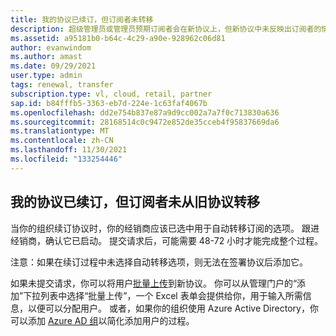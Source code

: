 ```yaml
---
title: 我的协议已续订，但订阅者未转移
description: 超级管理员或管理员预期订阅者会在新协议上，但新协议中未反映出订阅者的情况
ms.assetid: a95181b0-b64c-4c29-a90e-928962c06d81
author: evanwindom
ms.author: amast
ms.date: 09/29/2021
user.type: admin
tags: renewal, transfer
subscription.type: vl, cloud, retail, partner
sap.id: b84fffb5-3363-eb7d-224e-1c63faf4067b
ms.openlocfilehash: dd2e754b837e87a9d9cc002a7a7f0c713830a636
ms.sourcegitcommit: 28168514c0c9472e852de35cceb4f95837669da6
ms.translationtype: MT
ms.contentlocale: zh-CN
ms.lasthandoff: 11/30/2021
ms.locfileid: "133254446"
---
```

## <a name="my-agreement-was-renewed-but-the-subscribers-didnt-transfer-over-from-the-old-agreement"></a>我的协议已续订，但订阅者未从旧协议转移

当你的组织续订协议时，你的经销商应该已选中用于自动转移订阅的选项。 跟进经销商，确认它已启动。 提交请求后，可能需要 48-72 小时才能完成整个过程。 

注意：如果在续订过程中未选择自动转移选项，则无法在签署协议后添加它。

如果未提交请求，你可以将用户[批量上传](https://docs.microsoft.com/visualstudio/subscriptions/assign-license-bulk)到新协议。 你可以从管理门户的“添加”下拉列表中选择“批量上传”，一个 Excel 表单会提供给你，用于输入所需信息，以便可以分配用户。 或者，如果你的组织使用 Azure Active Directory，你可以添加 [Azure AD 组](https://docs.microsoft.com/visualstudio/subscriptions/assign-license-bulk#use-azure-active-directory-groups-to-assign-subscriptions)以简化添加用户的过程。 